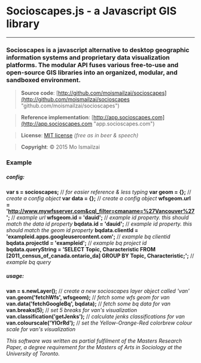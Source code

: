 # Socioscapes.js  -  a Javascript GIS library
***

### Socioscapes is a javascript alternative to desktop geographic information systems and proprietary data visualization platforms. The modular API fuses various free-to-use and open-source GIS libraries into an organized, modular, and sandboxed environment.

>**Source code**:     [http://github.com/moismailzai/socioscapes](http://github.com/moismailzai/socioscapes "github.com/moismailzai/socioscapes")

>**Reference implementation**:  [http://app.socioscapes.com](http://app.socioscapes.com "app.socioscapes.com")
  
>**License**:         [MIT license](http://opensource.org/licenses/MIT "MIT license") *(free as in beer & speech)*
   
>**Copyright**:       &copy; 2015 Mo Ismailzai

### Example
>
##### config:
**var s = socioscapes;** // *for easier reference & less typing*
**var geom = {};** // *create a config object*
**var data = {};** // *create a config object*
**wfsgeom.url = 'http://www.mywfsserver.com&cql_filter=cmaname=%27Vancouver%27';** // *example url*
**wfsgeom.id = 'dauid';** // *example id property. this should match the data id property*
**bqdata.id = 'dauid';** // *example id property. this should match the geom id property*
**bqdata.clientId = 'exampleid.apps.googleusercontent.com';** // *example bq clientid*
**bqdata.projectId = 'exampleid';** // *example bq project id*
**bqdata.queryString = 'SELECT Topic, Characteristic FROM [2011_census_of_canada.ontario_da] GROUP BY Topic, Characteristic;';** // *example bq query*

>
##### usage: 
**van = s.newLayer();** // *create a new socioscapes layer object called 'van'*
**van.geom('fetchWfs', wfsgeom);** // *fetch some wfs geom for van*
**van.data('fetchGoogleBq', bqdata);** // *fetch some bq data for van*
**van.breaks(5);** // *set 5 breaks for van's visualization*
**van.classification('getJenks');** // *calculate jenks classifications for van*
**van.colourscale('YlOrRd');** // *set the Yellow-Orange-Red colorbrew colour scale for van's visualization*


*This software was written as partial fulfilment of the Masters Research Paper, a degree requirement for the Masters of Arts in Sociology at the University of Toronto.*
